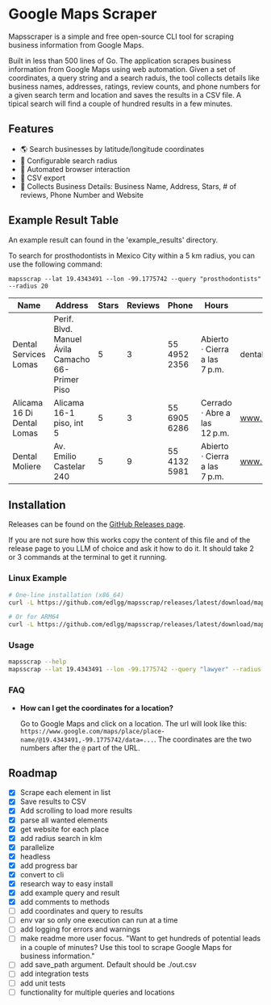 # Google Maps Scraper

Mapsscraper is a simple and free open-source CLI tool for scraping business information from Google Maps.

Built in less than 500 lines of Go. The application scrapes business information from Google Maps using web automation. Given a set of coordinates, a query string and a search raduis, the tool collects details like business names, addresses, ratings, review counts, and phone numbers for a given search term and location and saves the results in a CSV file. A tipical search will find a couple of hundred results in a few minutes.

## Features

- 🌎 Search businesses by latitude/longitude coordinates
- 📍 Configurable search radius
- 🤖 Automated browser interaction
- 💾 CSV export
- 📱 Collects Business Details: Business Name, Address, Stars, # of reviews, Phone Number and Website

## Example Result Table

An example result can found in the 'example_results' directory.

To search for prosthodontists in Mexico City within a 5 km radius, you can use the following command:
```
mapsscrap --lat 19.4343491 --lon -99.1775742 --query "prosthodontists" --radius 20
```

| Name | Address | Stars | Reviews | Phone | Hours | Website |
| --- | --- | --- | --- | --- | --- | --- |
| Dental Services Lomas | Perif. Blvd. Manuel Ávila Camacho 66-Primer Piso | 5 | 3 | 55 4952 2356 | Abierto ⋅ Cierra a las 7 p.m. | dentalslomas.com.mx |
| Alicama 16 Di Dental Lomas | Alicama 16-1 piso, int 5 | 5 | 3 | 55 6905 6286 | Cerrado ⋅ Abre a las 12 p.m. | www.doctoralia.com.mx|
| Dental Moliere | Av. Emilio Castelar 240 | 5 | 9 | 55 4132 5981 | Abierto ⋅ Cierra a las 7 p.m. | www.dentalmoliere.com.mx |


## Installation

Releases can be found on the [GitHub Releases page](https://github.com/edlgg/mapsscrap/releases).

If you are not sure how this works copy the content of this file and of the release page to you LLM of choice and ask it how to do it.
It should take 2 or 3 commands at the terminal to get it running.

### Linux Example
```bash
# One-line installation (x86_64)
curl -L https://github.com/edlgg/mapsscrap/releases/latest/download/mapsscrap_linux_x86_64 -o mapsscrap && chmod +x mapsscrap && sudo mv mapsscrap /usr/local/bin/

# Or for ARM64
curl -L https://github.com/edlgg/mapsscrap/releases/latest/download/mapsscrap_linux_arm64 -o mapsscrap && chmod +x mapsscrap && sudo mv mapsscrap /usr/local/bin/
```

### Usage
```bash
mapsscrap --help
mapsscrap --lat 19.4343491 --lon -99.1775742 --query "lawyer" --radius 20
```

### FAQ

- **How can I get the coordinates for a location?**

  Go to Google Maps and click on a location. The url will look like this: `https://www.google.com/maps/place/place-name/@19.4343491,-99.1775742/data=...`. The coordinates are the two numbers after the `@` part of the URL.

## Roadmap
- [x] Scrape each element in list
- [x] Save results to CSV
- [x] Add scrolling to load more results
- [x] parse all wanted elements
- [x] get website for each place
- [x] add radius search in klm
- [x] parallelize
- [x] headless
- [x] add progress bar
- [x] convert to cli
- [x] research way to easy install
- [x] add example query and result
- [x] add comments to methods
- [ ] add coordinates and query to results
- [ ] env var so only one execution can run at a time
- [ ] add logging for errors and warnings
- [ ] make readme more user focus. "Want to get hundreds of potential leads in a couple of minutes? Use this tool to scrape Google Maps for business information."
- [ ] add save_path argument. Default should be ./out.csv
- [ ] add integration tests
- [ ] add unit tests
- [ ] functionality for multiple queries and locations